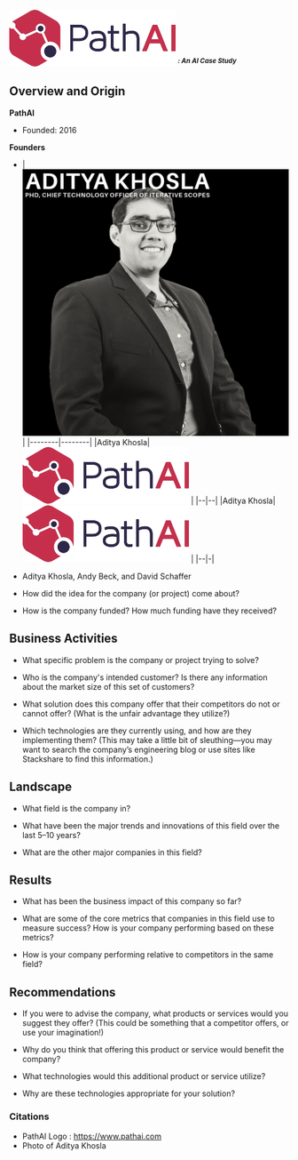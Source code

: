  ![PathAI](https://github.com/oigwe-frx/pathAI-case-study/blob/main/PathAI-Logo-Horizontal-RGB(2).png)  ***<sup>: An AI Case Study</sup>***






## Overview and Origin

**PathAI**
- Founded: 2016

**Founders**
- |![Aditya Khosla](https://github.com/oigwe-frx/pathAI-case-study/blob/main/aditya_khosla.png) |
|--------|--------|
|Aditya Khosla|![PathAI](https://github.com/oigwe-frx/pathAI-case-study/blob/main/PathAI-Logo-Horizontal-RGB(2).png) |
|--|--|
|Aditya Khosla|![PathAI](https://github.com/oigwe-frx/pathAI-case-study/blob/main/PathAI-Logo-Horizontal-RGB(2).png) |
|--|-|


* Aditya Khosla, Andy Beck, and David Schaffer

* How did the idea for the company (or project) come about?

* How is the company funded? How much funding have they received?

## Business Activities

* What specific problem is the company or project trying to solve?

* Who is the company's intended customer? Is there any information about the market size of this set of customers?

* What solution does this company offer that their competitors do not or cannot offer? (What is the unfair advantage they utilize?)

* Which technologies are they currently using, and how are they implementing them? (This may take a little bit of sleuthing&mdash;you may want to search the company’s engineering blog or use sites like Stackshare to find this information.)

## Landscape

* What field is the company in?

* What have been the major trends and innovations of this field over the last 5&ndash;10 years?

* What are the other major companies in this field?

## Results

* What has been the business impact of this company so far?

* What are some of the core metrics that companies in this field use to measure success? How is your company performing based on these metrics?

* How is your company performing relative to competitors in the same field?

## Recommendations

* If you were to advise the company, what products or services would you suggest they offer? (This could be something that a competitor offers, or use your imagination!)

* Why do you think that offering this product or service would benefit the company?

* What technologies would this additional product or service utilize?

* Why are these technologies appropriate for your solution?


### Citations
- PathAI Logo : https://www.pathai.com
- Photo of Aditya Khosla 
